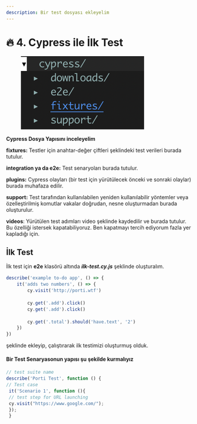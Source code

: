 ```yaml
---
description: Bir test dosyası ekleyelim
---
```


# 🔥 4. Cypress ile İlk Test

<figure><img src=".gitbook/assets/Screenshot 2023-02-20 at 23.38.37 (1).png" alt=""><figcaption></figcaption></figure>

**Cypress Dosya Yapısını inceleyelim**

**fixtures:** Testler için anahtar-değer çiftleri şeklindeki test verileri burada tutulur.

**integration ya da e2e:** Test senaryoları burada tutulur.

**plugins:** Cypress olayları (bir test için yürütülecek önceki ve sonraki olaylar) burada muhafaza edilir.

**support:** Test tarafından kullanılabilen yeniden kullanılabilir yöntemler veya özelleştirilmiş komutlar vakalar doğrudan, nesne oluşturmadan burada oluşturulur.

**videos**: Yürütülen test adımları video şeklinde kaydedilir ve burada tutulur. Bu özelliği istersek kapatabiliyoruz. Ben kapatmayı tercih ediyorum fazla yer kapladığı için.

## İlk Test

İlk test için **e2e** klasörü altında _**ilk-test.cy.js**_ şeklinde oluşturalım.

```javascript
describe('example to-do app', () => {
    it('adds two numbers', () => {
        cy.visit('http://porti.wtf')

        cy.get('.add').click()
        cy.get('.add').click()

        cy.get('.total').should('have.text', '2')
    })
})

```

şeklinde ekleyip, çalıştırarak ilk testimizi oluşturmuş olduk.



#### Bir Test Senaryasonun yapısı şu şekilde kurmalıyız

```javascript
// test suite name
describe('Porti Test', function () {
// Test case
 it('Scenario 1', function (){
 // test step for URL launching
 cy.visit("https://www.google.com/");
 });
 }
```
